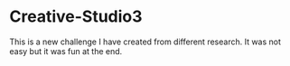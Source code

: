 # Creative-Studio3
This is a new challenge I have created from different research.
It was not easy but it was fun at the end.
